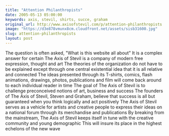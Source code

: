 ```yaml
---
title: "Attention Philanthropists"
date: 2005-05-13 05:00:00
keywords: axis, stevil, shirts, succe, graham
original_url: http://www.axisofstevil.com/p/attention-philanthropists
image: "https://d3e878vmunx8cm.cloudfront.net/assets/sisb31600.jpg"
slug: attention-philanthropists
layout: post
---
```


The question is often asked, &quot;What is this website all about&quot; It is a complex answer for certain The Axis of Stevil is a company of modern free expression, thought and art The theories of the organization do not have to be explained except through one central existential idea that it is all relative and connected The ideas presented through its T-shirts, comics, flash animations, drawings, photos, publications and film will come back around to each individual reader in time The goal of The Axis of Stevil is to challenge preconceived notions of art, business and success The founders of The Axis of Stevil, Steven and Graham, believe that success is all but guaranteed when you think logically and act positively The Axis of Stevil serves as a vehicle for artists and creative people to express their ideas on a national forum through its merchandise and publications By breaking from the mainstream, The Axis of Stevil keeps itself in tune with the creative community and young demographic This will insure its place in the highest echelons of the new wave

